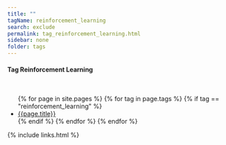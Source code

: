 ```yaml
---
title: ""
tagName: reinforcement_learning
search: exclude
permalink: tag_reinforcement_learning.html
sidebar: none
folder: tags
---
```

<!-- {% include taglogic.html %} -->
<h4>Tag Reinforcement Learning</h4>
<br/>
<ul>
{% for page in site.pages %}
{% for tag in page.tags %}
{% if tag == "reinforcement_learning" %}
<li><a href="{{page.url | remove: "/" }}">{{page.title}}</a></li>
{% endif %}
{% endfor %}
{% endfor %}
</ul>
{% include links.html %}
